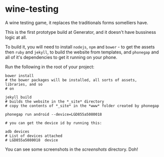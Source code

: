 wine-testing
============

A wine testing game, it replaces the traditionals forms somelliers have.

This is the first prototype build at Generator, and it doesn't have bussiness
logic at all.

To build it, you will need to install `nodejs`, `npm` and `bower` - to get the
assets
then `ruby` and `jekyll`, to build the website from templates,
and `phonegap` and all of it's dependencies to get it running on your phone.

Run the following in the root of your project:
```
bower install
# the bower packages will be installed, all sorts of assets, libraries, and so
# on

jekyll build
# builds the website in the *_site* directory
# copy the contents of *_site* in the *www* folder created by phonegap

phonegap run android --device=LGD855a5080018

# you can get the device id by running this:

adb devices
# List of devices attached
# LGD855a5080018  device
```

You can see some screenshots in the *screenshots* directory. Doh!


